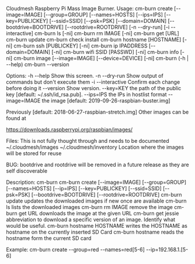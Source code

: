 Cloudmesh Raspberry Pi Mass Image Burner.
Usage:
  cm-burn create [--image=IMAGE]
                 [--group=GROUP]
                 [--names=HOSTS]
                 [--ips=IPS]
                 [--key=PUBLICKEY]
                 [--ssid=SSID]
                 [--psk=PSK]
                 [--domain=DOMAIN]
                 [--bootdrive=BOOTDRIVE]
                 [--rootdrive=ROOTDRIVE]
                 [-n --dry-run]
                 [-i --interactive]
  cm-burn ls [-ni]
  cm-burn rm IMAGE [-ni]
  cm-burn get [URL]
  cm-burn update
  cm-burn check install
  cm-burn hostname [HOSTNAME] [-ni]
  cm-burn ssh [PUBLICKEY] [-ni]
  cm-burn ip IPADDRESS [--domain=DOMAIN] [-ni]
  cm-burn wifi SSID [PASSWD] [-ni]
  cm-burn info [-ni]
  cm-burn image [--image=IMAGE]
                [--device=DEVICE]
                [-ni]
  cm-burn (-h | --help)
  cm-burn --version

Options:
  -h --help         Show this screen.
  -n --dry-run      Show output of commands but don't execute them
  -i --interactive  Confirm each change before doing it
  --version         Show version.
  --key=KEY         the path of the public key [default: ~/.ssh/id_rsa.pub].
  --ips=IPS         the IPs in hostlist format
  --image=IMAGE     the image [default: 2019-09-26-raspbian-buster.img]


Previously [default: 2018-06-27-raspbian-stretch.img]
Other images can be found at

https://downloads.raspberrypi.org/raspbian/images/

Files:
  This is not fully thought through and needs to be documented
  ~/.cloudmesh/images
  ~/.cloudmesh/inventory
  Location where the images will be stored for reuse

BUG:
  bootdrive and rootdrive will be removed in a future release as they are self
  discoverable

Description:
  cm-burn
  cm-burn create [--image=IMAGE]
                 [--group=GROUP]
                 [--names=HOSTS]
                 [--ip=IPS]
                 [--key=PUBLICKEY]
                 [--ssid=SSID]
                 [--psk=PSK]
                 [--bootdrive=BOOTDRIVE]
                 [--rootdrive=ROOTDRIVE]
  cm-burn update
        updates the downloaded images if new once are available
  cm-burn ls
        lists the downloaded images
  cm-burn rm IMAGE
        remove the image
  cm-burn get URL
        downloads the image at the given URL
  cm-burn get jessie
        abbreviation to download a specific version of an image.
        Identify what would be useful.
  cm-burn hostname HOSTNAME
        writes the HOSTNAME as hostname on the currently inserted SD Card
  cm-burn hostname
        reads the hostname form the current SD card

Example:
  cm-burn create --group=red --names=red[5-6] --ip=192.168.1.[5-6]
